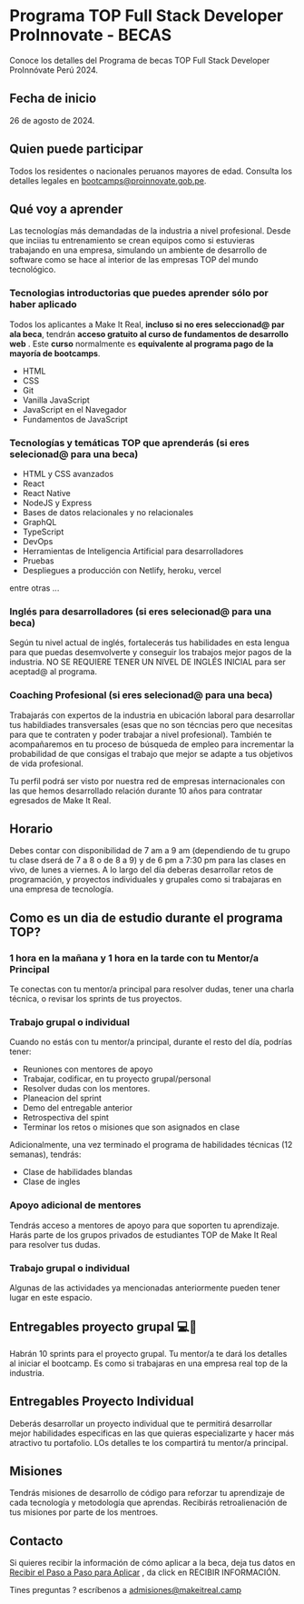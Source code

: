 # Programa TOP Full Stack Developer ProInnovate - BECAS

Conoce los detalles del Programa de becas TOP Full Stack Developer ProInnóvate Perú 2024.

## Fecha de inicio

26 de agosto de 2024.

## Quien puede participar

Todos los residentes o nacionales peruanos mayores de edad. Consulta los detalles legales en bootcamps@proinnovate.gob.pe.

## Qué voy a aprender

Las tecnologías más demandadas de la industria a nivel profesional. Desde que inciias tu entrenamiento se crean equipos como si estuvieras trabajando en una empresa, simulando un ambiente de desarrollo de software como se hace al interior de las empresas TOP del mundo tecnológico.

### Tecnologias introductorias que puedes aprender sólo por haber aplicado

Todos los aplicantes a Make It Real, **incluso si no eres seleccionad@ par ala beca**, tendrán **acceso gratuito al curso de fundamentos de desarrollo web** . Este **curso** normalmente es **equivalente al programa pago de la mayoría de bootcamps**.

- HTML
- CSS
- Git
- Vanilla JavaScript
- JavaScript en el Navegador
- Fundamentos de JavaScript

### Tecnologías y temáticas TOP que aprenderás (si eres selecionad@ para una beca)

- HTML y CSS avanzados
- React
- React Native
- NodeJS y Express
- Bases de datos relacionales y no relacionales
- GraphQL
- TypeScript
- DevOps
- Herramientas de Inteligencia Artificial para desarrolladores
- Pruebas
- Despliegues a producción con Netlify, heroku, vercel

entre otras ...

### Inglés para desarrolladores (si eres selecionad@ para una beca)

Según tu nivel actual de inglés, fortalecerás tus habilidades en esta lengua para que puedas desemvolverte y conseguir los trabajos mejor pagos de la industria. NO SE REQUIERE TENER UN NIVEL DE INGLÉS INICIAL para ser aceptad@ al programa.

### Coaching Profesional (si eres selecionad@ para una beca)

Trabajarás con expertos de la industria en ubicación laboral para desarrollar tus habildiades transversales (esas que no son técncias pero que necesitas para que te contraten y poder trabajar a nivel profesional). También te acompañaremos en tu proceso de búsqueda de empleo para incrementar la probabilidad de que consigas el trabajo que mejor se adapte a tus objetivos de vida profesional.

Tu perfil podrá ser visto por nuestra red de empresas internacionales con las que hemos desarrollado relación durante 10 años para contratar egresados de Make It Real.

## Horario

Debes contar con disponibilidad de 7 am a 9 am (dependiendo de tu grupo tu clase dserá de 7 a 8 o de 8 a 9) y de 6 pm a 7:30 pm para las clases en vivo, de lunes a viernes. A lo largo del día deberas desarrollar retos de programación, y proyectos individuales y grupales como si trabajaras en una empresa de tecnología.

## Como es un dia de estudio durante el programa TOP?

### 1 hora en la mañana y 1 hora en la tarde con tu Mentor/a Principal

Te conectas con tu mentor/a principal para resolver dudas, tener una charla técnica, o revisar los sprints de tus proyectos.

### Trabajo grupal o individual

Cuando no estás con tu mentor/a principal, durante el resto del día, podrías tener:

- Reuniones con mentores de apoyo
- Trabajar, codificar, en tu proyecto grupal/personal
- Resolver dudas con los mentores.
- Planeacion del sprint
- Demo del entregable anterior
- Retrospectiva del spint
- Terminar los retos o misiones que son asignados en clase

Adicionalmente, una vez terminado el programa de habilidades técnicas (12 semanas), tendrás:

- Clase de habilidades blandas
- Clase de ingles

### Apoyo adicional de mentores

Tendrás acceso a mentores de apoyo para que soporten tu aprendizaje. Harás parte de los grupos privados de estudiantes TOP de Make It Real para resolver tus dudas.

### Trabajo grupal o individual

Algunas de las actividades ya mencionadas anteriormente pueden tener lugar en este espacio.

## Entregables proyecto grupal 💻🤝

Habrán 10 sprints para el proyecto grupal. Tu mentor/a te dará los detalles al iniciar el bootcamp. Es como si trabajaras en una empresa real top de la industria.

## Entregables Proyecto Individual

Deberás desarrollar un proyecto individual que te permitirá desarrollar mejor habilidades especificas en las que quieras especializarte y hacer más atractivo tu portafolio. LOs detalles te los compartirá tu mentor/a principal.

## Misiones

Tendrás misiones de desarrollo de código para reforzar tu aprendizaje de cada tecnología y metodología que aprendas. Recibirás retroalienación de tus misiones por parte de los mentroes.

## Contacto

Si quieres recibir la información de cómo aplicar a la beca, deja tus datos en [Recibir el Paso a Paso para Aplicar](https://makeitreal.camp/programa-becas-de-bootcamp-proinnovate-2024) , da click en RECIBIR INFORMACIÓN.

Tines preguntas ? escríbenos a admisiones@makeitreal.camp
